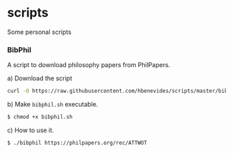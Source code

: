 # scripts

Some personal scripts

### BibPhil

A script to download philosophy papers from PhilPapers.

a) Download the script

```bash
curl -O https://raw.githubusercontent.com/hbenevides/scripts/master/bibphil.sh
```

b) Make `bibphil.sh` executable.

```bash
$ chmod +x bibphil.sh
```


c) How to use it.

```bash
$ ./bibphil https://philpapers.org/rec/ATTWOT
```

